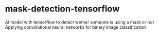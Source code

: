 # mask-detection-tensorflow
AI model with tensorflow to detect wether someone is using a mask or not
Applying convolutional neural networks for binary image classification

